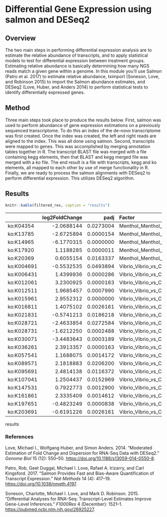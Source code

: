 # Differential Gene Expression using salmon and DESeq2

## Overview

The two main steps in performing differential expression analysis are to
estimate the relative abundance of transcripts, and to apply statistical
models to test for differential expression between treatment groups.
Estimating relative abundance is basically determining how many NGS
reads match a given gene within a genome. In this module you’ll use
Salmon (Patro et al. 2017) to estimate relative abundance, tximport
(Soneson, Love, and Robinson 2015) to import the Salmon abundance
estimates, and DESeq2 (Love, Huber, and Anders 2014) to perform
statistical tests to identify differentially expressed genes.

## Method

Three main steps took place to produce the results below. First, salmon
was used to perform abundance of gene expression estimations on a
previously sequenced transcriptome. To do this an index of the de-novo
transcriptome was first created. Once the index was created, the left
and right reads are aligned to the index. This was all done using
salmon. Second, transcripts were mapped to genes. This was accomplished
by merging annotation tables together in R. The transcript BLAST file
was merged with a file containing kegg elements, then that BLAST and
kegg merged file was merged with a ko file. The end result is a file
with transcripts, kegg and ko elements, all mapped to each other by use
of merge functionality in R. Finally, we are ready to process the salmon
alignments with DESeq2 to perform differential expression. This utilizes
DESeq2
algorithm.

## Results

``` r
knitr::kable(filtered_res, caption = "results")
```

|            | log2FoldChange |      padj | Factor                        |
| ---------- | -------------: | --------: | :---------------------------- |
| ko:K04354  |    \-2.0688144 | 0.0273004 | Menthol\_Menthol\_vs\_Control |
| ko:K13785  |    \-2.6725894 | 0.0000154 | Menthol\_Menthol\_vs\_Control |
| ko:K14965  |    \-6.1770315 | 0.0000000 | Menthol\_Menthol\_vs\_Control |
| ko:K17920  |      1.1188285 | 0.0000011 | Menthol\_Menthol\_vs\_Control |
| ko:K20369  |      0.6055154 | 0.0163337 | Menthol\_Menthol\_vs\_Control |
| ko:K004691 |    \-0.5532535 | 0.0493894 | Vibrio\_Vibrio\_vs\_Control   |
| ko:K006431 |      1.4399936 | 0.0000286 | Vibrio\_Vibrio\_vs\_Control   |
| ko:K012061 |      3.2300925 | 0.0000163 | Vibrio\_Vibrio\_vs\_Control   |
| ko:K012511 |      1.9685457 | 0.0007990 | Vibrio\_Vibrio\_vs\_Control   |
| ko:K015961 |      2.9552312 | 0.0000000 | Vibrio\_Vibrio\_vs\_Control   |
| ko:K016811 |      1.4075102 | 0.0026161 | Vibrio\_Vibrio\_vs\_Control   |
| ko:K021831 |    \-0.5741213 | 0.0186218 | Vibrio\_Vibrio\_vs\_Control   |
| ko:K028721 |    \-2.4633854 | 0.0272584 | Vibrio\_Vibrio\_vs\_Control   |
| ko:K028731 |    \-1.6212250 | 0.0002488 | Vibrio\_Vibrio\_vs\_Control   |
| ko:K030071 |    \-3.4483643 | 0.0003189 | Vibrio\_Vibrio\_vs\_Control   |
| ko:K036261 |      2.3913357 | 0.0000163 | Vibrio\_Vibrio\_vs\_Control   |
| ko:K057541 |      1.1688075 | 0.0014172 | Vibrio\_Vibrio\_vs\_Control   |
| ko:K089571 |      2.1818883 | 0.0206200 | Vibrio\_Vibrio\_vs\_Control   |
| ko:K095691 |      2.4814138 | 0.0116372 | Vibrio\_Vibrio\_vs\_Control   |
| ko:K107041 |      1.2504437 | 0.0152969 | Vibrio\_Vibrio\_vs\_Control   |
| ko:K147531 |      0.7922773 | 0.0012900 | Vibrio\_Vibrio\_vs\_Control   |
| ko:K161861 |      2.3335409 | 0.0014612 | Vibrio\_Vibrio\_vs\_Control   |
| ko:K197651 |    \-0.4823249 | 0.0000838 | Vibrio\_Vibrio\_vs\_Control   |
| ko:K203691 |    \-0.6191226 | 0.0026161 | Vibrio\_Vibrio\_vs\_Control   |

results

### References

<div id="refs" class="references">

<div id="ref-Love">

Love, Michael I., Wolfgang Huber, and Simon Anders. 2014. “Moderated
Estimation of Fold Change and Dispersion for RNA-Seq Data with DESeq2.”
*Genome Biol* 15 (12): 550–50.
<https://doi.org/10.1186/s13059-014-0550-8>.

</div>

<div id="ref-Patro">

Patro, Rob, Geet Duggal, Michael I. Love, Rafael A. Irizarry, and Carl
Kingsford. 2017. “Salmon Provides Fast and Bias-Aware Quantification of
Transcript Expression.” *Nat Methods* 14 (4): 417–19.
<https://doi.org/10.1038/nmeth.4197>.

</div>

<div id="ref-Soneson">

Soneson, Charlotte, Michael I. Love, and Mark D. Robinson. 2015.
“Differential Analyses for RNA-Seq: Transcript-Level Estimates Improve
Gene-Level Inferences.” *F1000Res* 4 (December): 1521–1.
<https://pubmed.ncbi.nlm.nih.gov/26925227>.

</div>

</div>
